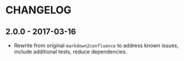 CHANGELOG
=========


2.0.0 - 2017-03-16
------------------

* Rewrite from original `markdown2confluence` to address known issues, include additional tests, reduce dependencies.
